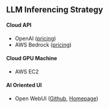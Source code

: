 ## LLM Inferencing Strategy

#### Cloud API
- OpenAI ([pricing](https://openai.com/api/pricing/))
- AWS Bedrock ([pricing](https://aws.amazon.com/bedrock/pricing/))

#### Cloud GPU Machine
- AWS EC2

#### AI Oriented UI
- Open WebUI ([Github](https://github.com/open-webui/open-webui), [Homepage](https://openwebui.com/))
